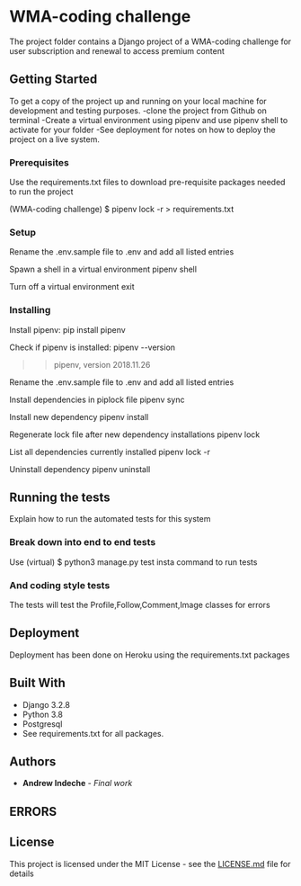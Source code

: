 
#  WMA-coding challenge
The project folder contains a Django project of a WMA-coding challenge for user subscription and renewal to access premium content


## Getting Started

To get a copy of the project up and running on your local machine for development and testing purposes.
-clone the project from Github on terminal
-Create a virtual environment using pipenv and use pipenv shell to activate for your folder
-See deployment for notes on how to deploy the project on a live system.

### Prerequisites

Use the requirements.txt files to download pre-requisite packages needed to run the project

(WMA-coding challenge) $ pipenv lock -r > requirements.txt

### Setup
Rename the .env.sample file to .env and add all listed entries

Spawn a shell in a virtual environment
pipenv shell


Turn off a virtual environment
exit

### Installing
Install pipenv:
pip install pipenv

Check if pipenv is installed:
pipenv --version
>> pipenv, version 2018.11.26

Rename the .env.sample file to .env and add all listed entries

Install dependencies in piplock file
pipenv sync

Install new dependency
pipenv install <dependency name here>

Regenerate lock file after new dependency installations
pipenv lock

List all dependencies currently installed
pipenv lock -r

Uninstall dependency
pipenv uninstall <dependency name here>


## Running the tests

Explain how to run the automated tests for this system

### Break down into end to end tests

Use (virtual) $ python3 manage.py test insta command to run tests

### And coding style tests

The tests will test the Profile,Follow,Comment,Image classes for errors

## Deployment

Deployment has been done on Heroku using the requirements.txt packages

## Built With

* Django 3.2.8
* Python 3.8
* Postgresql
* See requirements.txt for all packages.

## Authors

* **Andrew Indeche** - *Final work*
## ERRORS

## License

This project is licensed under the MIT License - see the [LICENSE.md](LICENSE.md) file for details
